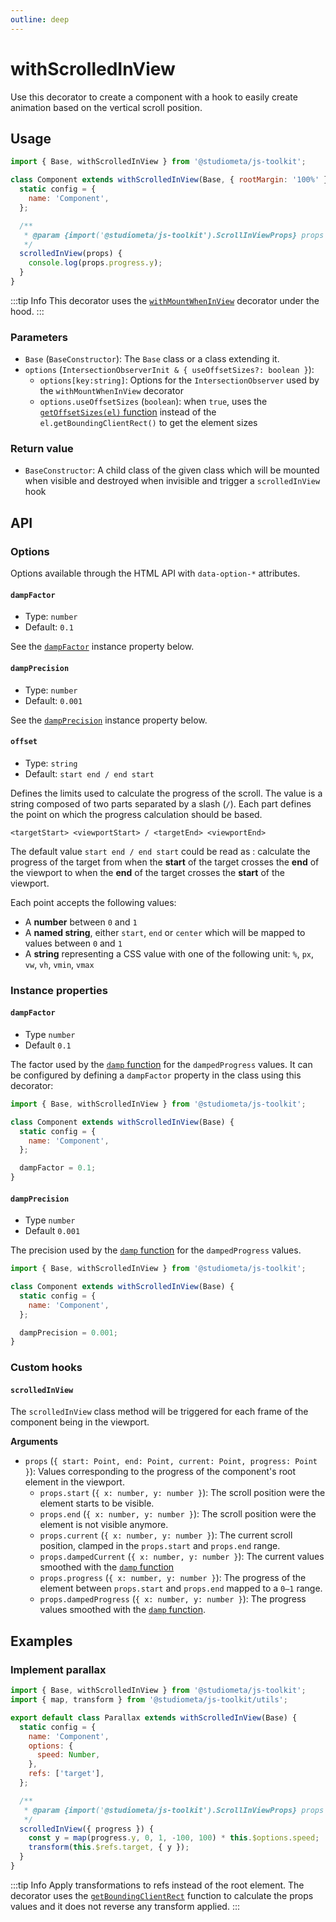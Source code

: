 ```yaml
---
outline: deep
---
```


# withScrolledInView

Use this decorator to create a component with a hook to easily create animation based on the vertical scroll position.

## Usage

```js {1,3,11-13} twoslash
import { Base, withScrolledInView } from '@studiometa/js-toolkit';

class Component extends withScrolledInView(Base, { rootMargin: '100%' }) {
  static config = {
    name: 'Component',
  };

  /**
   * @param {import('@studiometa/js-toolkit').ScrollInViewProps} props
   */
  scrolledInView(props) {
    console.log(props.progress.y);
  }
}
```

:::tip Info
This decorator uses the [`withMountWhenInView`](./withMountWhenInView.html) decorator under the hood.
:::

### Parameters

- `Base` (`BaseConstructor`): The `Base` class or a class extending it.
- `options` (`IntersectionObserverInit & { useOffsetSizes?: boolean }`):
  - `options[key:string]`: Options for the `IntersectionObserver` used by the `withMountWhenInView` decorator
  - `options.useOffsetSizes` (`boolean`): when `true`, uses the [`getOffsetSizes(el)` function](/utils/css/getOffsetSizes.html) instead of the `el.getBoundingClientRect()` to get the element sizes

### Return value

- `BaseConstructor`: A child class of the given class which will be mounted when visible and destroyed when invisible and trigger a `scrolledInView` hook

## API

### Options

Options available through the HTML API with `data-option-*` attributes.

#### `dampFactor`

- Type: `number`
- Default: `0.1`

See the [`dampFactor`](#dampFactor-1) instance property below.

#### `dampPrecision`

- Type: `number`
- Default: `0.001`

See the [`dampPrecision`](#dampPrecision-1) instance property below.

#### `offset`

- Type: `string`
- Default: `start end / end start`

Defines the limits used to calculate the progress of the scroll. The value is a string composed of two parts separated by a slash (`/`). Each part defines the point on which the progress calculation should be based.

```
<targetStart> <viewportStart> / <targetEnd> <viewportEnd>
```

The default value `start end / end start` could be read as : calculate the progress of the target from when the **start** of the target crosses the **end** of the viewport to when the **end** of the target crosses the **start** of the viewport.

Each point accepts the following values:

- A **number** between `0` and `1`
- A **named string**, either `start`, `end` or `center` which will be mapped to values between `0` and `1`
- A **string** representing a CSS value with one of the following unit: `%`, `px`, `vw`, `vh`, `vmin`, `vmax`

<PreviewIframe src="./withScrolledInView/demo.html" />

### Instance properties

#### `dampFactor`

- Type `number`
- Default `0.1`

The factor used by the [`damp` function](/utils/math/damp.md) for the `dampedProgress` values. It can be configured by defining a `dampFactor` property in the class using this decorator:

```js {8} twoslash
import { Base, withScrolledInView } from '@studiometa/js-toolkit';

class Component extends withScrolledInView(Base) {
  static config = {
    name: 'Component',
  };

  dampFactor = 0.1;
}
```

#### `dampPrecision`

- Type `number`
- Default `0.001`

The precision used by the [`damp` function](/utils/math/damp.md) for the `dampedProgress` values.

```js {8} twoslash
import { Base, withScrolledInView } from '@studiometa/js-toolkit';

class Component extends withScrolledInView(Base) {
  static config = {
    name: 'Component',
  };

  dampPrecision = 0.001;
}
```

### Custom hooks

#### `scrolledInView`

The `scrolledInView` class method will be triggered for each frame of the component being in the viewport.

**Arguments**

- `props` (`{ start: Point, end: Point, current: Point, progress: Point }`): Values corresponding to the progress of the component's root element in the viewport.
  - `props.start` (`{ x: number, y: number }`): The scroll position were the element starts to be visible.
  - `props.end` (`{ x: number, y: number }`): The scroll position were the element is not visible anymore.
  - `props.current` (`{ x: number, y: number }`): The current scroll position, clamped in the `props.start` and `props.end` range.
  - `props.dampedCurrent` (`{ x: number, y: number }`): The current values smoothed with the [`damp` function](/utils/math/damp.md)
  - `props.progress` (`{ x: number, y: number }`): The progress of the element between `props.start` and `props.end` mapped to a `0–1` range.
  - `props.dampedProgress` (`{ x: number, y: number }`): The progress values smoothed with the [`damp` function](/utils/math/damp.md).

## Examples

### Implement parallax

```js {16-19} twoslash
import { Base, withScrolledInView } from '@studiometa/js-toolkit';
import { map, transform } from '@studiometa/js-toolkit/utils';

export default class Parallax extends withScrolledInView(Base) {
  static config = {
    name: 'Component',
    options: {
      speed: Number,
    },
    refs: ['target'],
  };

  /**
   * @param {import('@studiometa/js-toolkit').ScrollInViewProps} props
   */
  scrolledInView({ progress }) {
    const y = map(progress.y, 0, 1, -100, 100) * this.$options.speed;
    transform(this.$refs.target, { y });
  }
}
```

:::tip Info
Apply transformations to refs instead of the root element. The decorator uses the [`getBoundingClientRect`](https://developer.mozilla.org/en-US/docs/Web/API/Element/getBoundingClientRect) function to calculate the props values and it does not reverse any transform applied.
:::
